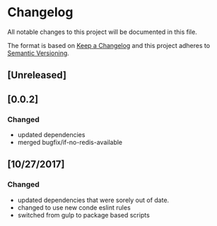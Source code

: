 # Changelog
All notable changes to this project will be documented in this file.

The format is based on [Keep a Changelog](http://keepachangelog.com/en/1.0.0/)
and this project adheres to [Semantic Versioning](http://semver.org/spec/v2.0.0.html).

## [Unreleased]

## [0.0.2]
### Changed
- updated dependencies
- merged bugfix/if-no-redis-available

## [10/27/2017]
### Changed
- updated dependencies that were sorely out of date.
- changed to use new conde eslint rules
- switched from gulp to package based scripts
